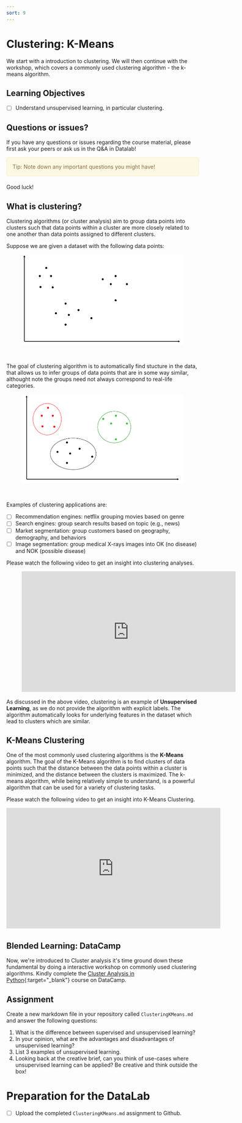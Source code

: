 ```yaml
---
sort: 9
---
```


# Clustering: K-Means

We start with a introduction to clustering. We will then continue with the workshop, which covers a commonly used clustering algorithm - the k-means algorithm. 

## Learning Objectives

- [ ] Understand unsupervised learning, in particular clustering.

## Questions or issues?

If you have any questions or issues regarding the course material, please first ask your peers or ask us in the Q&A in Datalab!

<div style="padding: 15px; border: 1px solid transparent; border-color: transparent; margin-bottom: 20px; border-radius: 4px; color: #8a6d3b;; background-color: #fcf8e3; border-color: #faebcc;">
Tip: Note down any important questions you might have!
 </div>
Good luck!


##  What is clustering?

Clustering algorithms (or cluster analysis) aim to group data points into
clusters such that data points within a cluster are more closely related
to one another than data points assigned to different clusters.

Suppose we are given a dataset with the following data points:

<figure>
    <img src=".\images\clus1.PNG" />
    <figcaption></figcaption>
</figure>
<br>

The goal of clustering algorithm is to automatically find stucture in the data, that allows us to infer groups of data points that are in some way similar, althought note the groups need not always correspond to real-life categories.

<figure>
    <img src=".\images\clus2.PNG" />
    <figcaption></figcaption>
</figure>
<br>

Examples of clustering applications are:
- [ ] Recommendation engines: netflix grouping movies based on genre
- [ ] Search engines: group search results based on topic (e.g., news)
- [ ] Market segmentation: group customers based on geography, demography, and behaviors
- [ ] Image segmentation: group medical X-rays images into OK (no disease) and NOK (possible disease)

Please watch the following video to get an insight into clustering analyses.

<!-- blank line -->
<figure class="video_container">
<iframe width="560" height="315" src="https://www.youtube.com/embed/IUn8k5zSI6g" title="YouTube video player" frameborder="0" allow="accelerometer; autoplay; clipboard-write; encrypted-media; gyroscope; picture-in-picture" allowfullscreen></iframe>
</figure>
<!-- blank line -->

As discussed in the above video, clustering is an example of **Unsupervised Learning**, as we do not provide the
algorithm with explicit labels. The algorithm automatically looks for underlying
features in the dataset which lead to clusters which are similar.

## K-Means Clustering

One of the most commonly used clustering algorithms is the **K-Means** algorithm. The goal of the K-Means algorithm is to find clusters of data points such that the distance between the data points within a cluster is minimized, and the distance between the clusters is maximized. The k-means algorithm, while being relatively simple to understand, is a powerful algorithm that can be used for a variety of clustering tasks.

Please watch the following video to get an insight into K-Means Clustering.

<iframe width="560" height="315" src="https://www.youtube.com/embed/lQ39ZRFfYbI" title="YouTube video player" frameborder="0" allow="accelerometer; autoplay; clipboard-write; encrypted-media; gyroscope; picture-in-picture" allowfullscreen></iframe>


## Blended Learning: DataCamp

Now, we're introduced to Cluster analysis it's time ground down these fundamental by doing a interactive workshop on commonly used clustering algorithms. Kindly complete the [Cluster Analysis in Python](https://app.datacamp.com/learn/courses/cluster-analysis-in-python){:target="_blank"} course on DataCamp.


## Assignment

Create a new markdown file in your repository called `ClusteringKMeans.md` and answer the following questions:

1. What is the difference between supervised and unsupervised learning?
2. In your opinion, what are the advantages and disadvantages of unsupervised learning?
3. List 3 examples of unsupervised learning.
4. Looking back at the creative brief, can you think of use-cases where unsupervised learning can be applied? Be creative and think outside the box!



# Preparation for the DataLab

- [ ] Upload the completed `ClusteringKMeans.md` assignment to Github.

